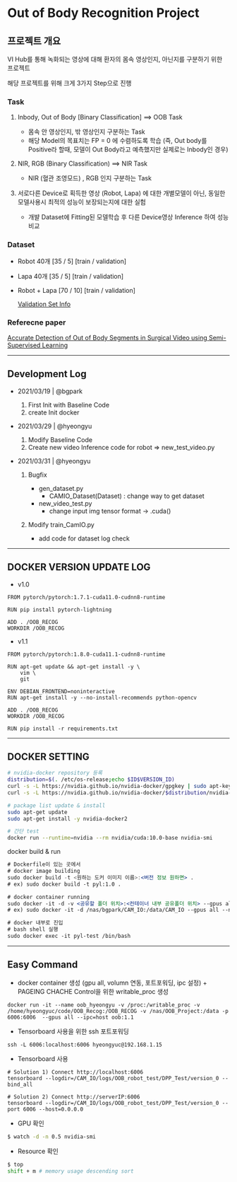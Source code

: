 # Out of Body Recognition Project

## 프로젝트 개요
VI Hub를 통해 녹화되는 영상에 대해 환자의 몸속 영상인지, 아닌지를 구분하기 위한 프로젝트

해당 프로젝트를 위해 크게 3가지 Step으로 진행

### Task
1. Inbody, Out of Body [Binary Classification] ==> OOB Task
    - 몸속 안 영상인지, 밖 영상인지 구분하는 Task
    - 해당 Model의 목표치는 FP = 0 에 수렴하도록 학습 (즉, Out body를 Positive라 할때, 모델이 Out Body라고 예측했지만 실제로는 Inbody인 경우) 
2. NIR, RGB (Binary Classification) ==> NIR Task
    - NIR (혈관 조영모드) , RGB 인지 구분하는 Task

3. 서로다른 Device로 획득한 영상 (Robot, Lapa) 에 대한 개별모델이 아닌, 동일한 모델사용시 최적의 성능이 보장되는지에 대한 실험
    - 개뱔 Dataset에 Fitting된 모델학습 후 다른 Device영상 Inference 하여 성능비교

### Dataset
- Robot 40개 [35 / 5] [train / validation]
- Lapa 40개 [35 / 5] [train / validation]
- Robot + Lapa [70 / 10] [train / validation]
    
    [Validation Set Info](https://www.nature.com/articles/s41598-020-79173-6.epdf?sharing_token=57pWgB367cI5coHzkZUDR9RgN0jAjWel9jnR3ZoTv0MCV8TIltOg1hyPQGUx3RpjykRBW7tAmqhJCZlzxL0s2NSSWKMZpEM3UFO4sTQKqx7neUFX9oBn_x6p5BDC04YK7SP82L6tnjqWQ_lomdL75_4pkUeZjpjF_9ZzkYi6Fhg%3D)

### Referecne paper
[Accurate Detection of Out of Body Segments in Surgical
Video using Semi-Supervised Learning](http://proceedings.mlr.press/v121/zohar20a/zohar20a.pdf)

--- 
## Development Log
- 2021/03/19 | @bgpark
    1. First Init with Baseline Code
    2. create Init docker

- 2021/03/29 | @hyeongyu
    1. Modify Baseline Code
    2. Create new video Inference code for robot => new_test_video.py

- 2021/03/31 | @hyeongyu
    1. Bugfix
        - gen_dataset.py
            - CAMIO_Dataset(Dataset) : change way to get dataset
        - new_video_test.py
            - change input img tensor format -> .cuda()
    
    2. Modify train_CamIO.py
        - add code for dataset log check
---

## DOCKER VERSION UPDATE LOG
- v1.0
```docker
FROM pytorch/pytorch:1.7.1-cuda11.0-cudnn8-runtime

RUN pip install pytorch-lightning

ADD . /OOB_RECOG
WORKDIR /OOB_RECOG
```

- v1.1
```docker
FROM pytorch/pytorch:1.8.0-cuda11.1-cudnn8-runtime

RUN apt-get update && apt-get install -y \ 
    vim \
    git

ENV DEBIAN_FRONTEND=noninteractive
RUN apt-get install -y --no-install-recommends python-opencv

ADD . /OOB_RECOG
WORKDIR /OOB_RECOG

RUN pip install -r requirements.txt
```
---

## DOCKER SETTING
```bash
# nvidia-docker repository 등록
distribution=$(. /etc/os-release;echo $ID$VERSION_ID)
curl -s -L https://nvidia.github.io/nvidia-docker/gpgkey | sudo apt-key add -
curl -s -L https://nvidia.github.io/nvidia-docker/$distribution/nvidia-docker.list | sudo tee /etc/apt/sources.list.d/nvidia-docker.list

# package list update & install
sudo apt-get update
sudo apt-get install -y nvidia-docker2

# 간단 test
docker run --runtime=nvidia --rm nvidia/cuda:10.0-base nvidia-smi
```

docker build & run

```jsx
# Dockerfile이 있는 곳에서
# docker image building
sudo docker build -t <원하는 도커 이미지 이름>:<버전 정보 원하면> .
# ex) sudo docker build -t pyl:1.0 .

# docker container running
sudo docker -it -d -v <공유할 폴더 위치>:<컨테이너 내부 공유폴더 위치> --gpus all --name <원하는 컨테이너 이름> <실행하길 원하는 도커 이미지>
# ex) sudo docker -it -d /nas/bgpark/CAM_IO:/data/CAM_IO --gpus all --name pyl-test pyl:1.0

# docker 내부로 진입
# bash shell 실행
sudo docker exec -it pyl-test /bin/bash
```
--- 
## Easy Command
- docker container 생성 (gpu all, volumn 연동, 포트포워딩, ipc 설정) + PAGEING CHACHE Control을 위한 writable_proc 생성
```shell
docker run -it --name oob_hyeongyu -v /proc:/writable_proc -v /home/hyeongyuc/code/OOB_Recog:/OOB_RECOG -v /nas/OOB_Project:/data -p 6006:6006  --gpus all --ipc=host oob:1.1
```

- Tensorboard 사용을 위한 ssh 포트포워딩
```shell
ssh -L 6006:localhost:6006 hyeongyuc@192.168.1.15
```

- Tensorboard 사용
```shell
# Solution 1) Connect http://localhost:6006
tensorboard --logdir=/CAM_IO/logs/OOB_robot_test/DPP_Test/version_0 --bind_all

# Solution 2) Connect http://serverIP:6006
tensorboard --logdir=/CAM_IO/logs/OOB_robot_test/DPP_Test/version_0 --port 6006 --host=0.0.0.0
```

- GPU 확인
```bash
$ watch -d -n 0.5 nvidia-smi
```

- Resource 확인
```bash
$ top
shift + m # memory usage descending sort
```